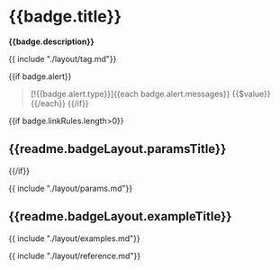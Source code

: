 # {{badge.title}}

**{{badge.description}}**

{{ include "./layout/tag.md"}}

{{if badge.alert}}
> [!{{badge.alert.type}}]{{each badge.alert.messages}}
> {{$value}}{{/each}}
{{/if}}

{{if badge.linkRules.length>0}}
## {{readme.badgeLayout.paramsTitle}}
{{/if}}

{{ include "./layout/params.md"}}

## {{readme.badgeLayout.exampleTitle}}

{{ include "./layout/examples.md"}}

{{ include "./layout/reference.md"}}
